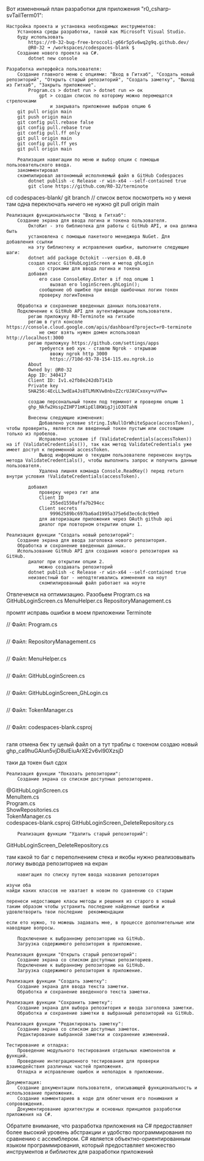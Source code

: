 ﻿Вот измененный план разработки для приложения "r0_csharp-svTailTerm01":

    Настройка проекта и установка необходимых инструментов:
        Установка среды разработки, такой как Microsoft Visual Studio.
		буду использовать 
			https://r0-32-bug-free-broccoli-g66r5p5v6wq2g9q.github.dev/
			@R0-32 ➜ /workspaces/codespaces-blank $ 
        Создание нового проекта на C#.
			dotnet new console 

    Разработка интерфейса пользователя:
        Создание главного меню с опциями: "Вход в Гитхаб", "Создать новый репозиторий", "Открыть старый репозиторий", "Создать заметку", "Выход из Гитхаб", "Закрыть приложение".
			Program.cs > dotnet run > dotnet run => ок
				gpt > создан список по которому можно перемещатся стрелочками 
					и закрывать приложение выбрав опцию 6
		git pull origin main
		git push origin main
		git config pull.rebase false
		git config pull.rebase true
		git config pull.ff only
		git pull origin main
		git config pull.ff yes
		git pull origin main 
			
        Реализация навигации по меню и выбор опции с помощью пользовательского ввода.
		закомментировал
		скомпилировал автономный исполняемый файл в GitHub Codespaces
			dotnet publish -c Release -r win-x64 --self-contained true
			git clone https://github.com/R0-32/terminote
cd codespaces-blank/
git branch // список веток посмотреть но у меня там одна переключать ничего не нужно
git pull origin main 

    Реализация функциональности "Вход в Гитхаб":
        Создание экрана для ввода логина и токена пользователя.
			ОктоКит - это библиотека для работы с GitHub API, и она должна быть 
			установлена с помощью пакетного менеджера NuGet. Для добавления ссылки 
			на эту библиотеку и исправления ошибки, выполните следующие шаги:
			dotnet add package Octokit --version 0.48.0
			создал класс GitHubLoginScreen и метод ghLogin 
				со строками для ввода логина и токена 
			добавил 
				его case ConsoleKey.Enter в if под опцию 1
					вызвал его loginScreen.ghLogin();
				сообщение об ошибке при вводе ошибочных логин токен 
				проверку логинТокена

        Обработка и сохранение введенных данных пользователя.
        Подключение к GitHub API для аутентификации пользователя.
			регаю приложуху R0-Terminote на гитхабе
			регаю в гугл консоле https://console.cloud.google.com/apis/dashboard?project=r0-terminote
				не смог взять нужен домен использовал http://localhost:3000
			регаю приложуху https://github.com/settings/apps
				требуется веб хук - ставлю Ngrok - открываю 
					ввожу ngrok http 3000
					https://710d-93-78-154-115.eu.ngrok.io
			About
			Owned by: @R0-32
			App ID: 340417
			Client ID: Iv1.e2fb8e242db7141b
			Private key
			SHA256:4EcLL3wdEa4Js8TLMVKVw8nbvZ2crUJAVCxoxy+uVFw=

			создаю персональный токен под терминот и проверяю опцию 1
			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
			
			Внесены следующие изменения:
				Добавлено условие string.IsNullOrWhiteSpace(accessToken), чтобы проверить, является ли введенный токен пустым или состоящим только из пробелов.
				Исправлено условие if (ValidateCredentials(accessToken)) на if (ValidateCredentials()), так как метод ValidateCredentials уже имеет доступ к переменной accessToken.
				Вывод информации о текущем пользователе перенесен внутрь метода ValidateCredentials(), чтобы выполнить запрос и получить данные пользователя.
				Удалена лишняя команда Console.ReadKey() перед return внутри условия !ValidateCredentials(accessToken).
				
			добавил 
				проверку через гит апи
				Client ID
					255ed1550affa7b294cc
				Client secrets
					99962589bc697ba6ad1995a375e6d3ec6c8c99e0	
				для авторизации приложения через OAuth github api 
				диалог при повторном открытии опции 1.			
			
    Реализация функции "Создать новый репозиторий":
        Создание экрана для ввода заголовка нового репозитория.
        Обработка и сохранение введенных данных.
        Использование GitHub API для создания нового репозитория на GitHub.
			диалог при открытии опции 2.
				можно создавать репозиторий
			dotnet publish -c Release -r win-x64 --self-contained true
			неизвестный баг - неподтягивались изменения на ноут
				скомпилированный файл работает на ноуте

Отвлечемся на оптимизацию. Разобьем Program.cs на
	GitHubLoginScreen.cs MenuHelper.cs RepositoryManagement.cs 

промпт 
исправь ошибки в моем приложении Terminote

// Файл: Program.cs
```csharp

```

// Файл: RepositoryManagement.cs
```csharp

```
// Файл: MenuHelper.cs
```csharp

```
// Файл: GitHubLoginScreen.cs
```csharp

```
// Файл: GitHubLoginScreen_GhLogin.cs
```csharp

```
// Файл: TokenManager.cs
```csharp

```
// Файл: codespaces-blank.csproj
```csharp

```



галя отмена бек ту целый файл 
оп а тут траблы с токеном
создаю новый
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

таки да токен был сдох

    Реализация функции "Показать репозитории":
        Создание экрана со списком доступных репозиториев.

@GitHubLoginScreen.cs   
 MenuItem.cs   
 Program.cs   
 ShowRepositories.cs   
 TokenManager.cs   
 codespaces-blank.csproj
 GitHubLoginScreen_DeleteRepository.cs
 
	    Реализация функции "Удалить старый репозиторий":
 
GitHubLoginScreen_DeleteRepository.cs

там какой то баг с переполнением стека и якобы нужно реализовывать логику вывода репозиториев на екран


		навигация по списку путем ввода названия репозитория
	

``` prompt
изучи оба
найди каких классов не хватает в новом по сравнению со старым

перенеси недостающие класы методы и решения из старого в новый 
таким образом чтобы устранить последние найденные ошибки и удовлетворить твои последние  рекоммендации

если ето нужно, то можешь задавать мне, в процессе дополнительные или наводящие вопросы.

```


        Подключение к выбранному репозиторию на GitHub.
        Загрузка содержимого репозитория в приложение.

	Реализация функции "Открыть старый репозиторий":
        Создание экрана со списком доступных репозиториев.
        Подключение к выбранному репозиторию на GitHub.
        Загрузка содержимого репозитория в приложение.

    Реализация функции "Создать заметку":
        Создание экрана для ввода текста заметки.
        Обработка и сохранение введенного текста заметки.

    Реализация функции "Сохранить заметку":
        Создание экрана для выбора репозитория и ввода заголовка заметки.
        Обработка и сохранение заметки в выбранный репозиторий на GitHub.

    Реализация функции "Редактировать заметку":
        Создание экрана со списком доступных заметок.
        Редактирование выбранной заметки и сохранение изменений.

    Тестирование и отладка:
        Проведение модульного тестирования отдельных компонентов и функций.
        Проведение интеграционного тестирования для проверки взаимодействия различных частей приложения.
        Отладка и исправление ошибок и неполадок в приложении.

    Документация:
        Создание документации пользователя, описывающей функциональность и использование приложения.
        Создание комментариев в коде для облегчения его понимания и сопровождения.
        Документирование архитектуры и основных принципов разработки приложения на C#.

Обратите внимание, что разработка приложения на C# предоставляет более высокий уровень абстракции и удобство программирования по сравнению с ассемблером. C# является объектно-ориентированным языком программирования, который предоставляет множество инструментов и библиотек для разработки приложений